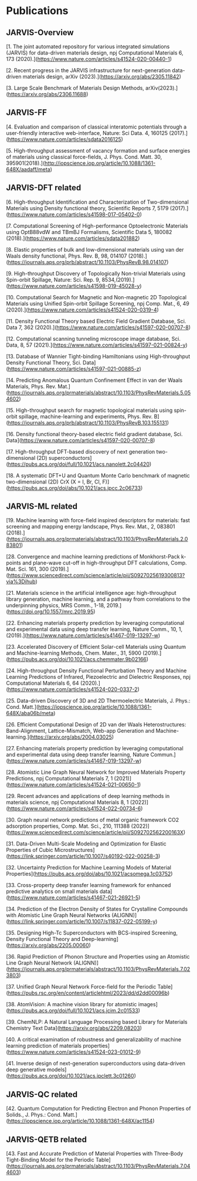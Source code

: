 # Publications

## JARVIS-Overview

\[1. The joint automated repository for various integrated simulations
(JARVIS) for data-driven materials design, npj Computational Materials
6, 173 (2020).\](<https://www.nature.com/articles/s41524-020-00440-1>)

\[2. Recent progress in the JARVIS infrastructure for next-generation
data-driven materials design, arXiv
(2023).\](<https://arxiv.org/abs/2305.11842>)

\[3. Large Scale Benchmark of Materials Design Methods,
arXiv(2023).\](<https://arxiv.org/abs/2306.11688>)

## JARVIS-FF

\[4. Evaluation and comparison of classical interatomic potentials
through a user-friendly interactive web-interface, Nature: Sci Data. 4,
160125 (2017).\](<https://www.nature.com/articles/sdata2016125>)

\[5. High-throughput assessment of vacancy formation and surface
energies of materials using classical force-fields, J. Phys. Cond. Matt.
30,
395901(2018).\](<http://iopscience.iop.org/article/10.1088/1361-648X/aadaff/meta>)

## JARVIS-DFT related

\[6. High-throughput Identification and Characterization of
Two-dimensional Materials using Density functional theory, Scientific
Reports 7, 5179
(2017).\](<https://www.nature.com/articles/s41598-017-05402-0>)

\[7. Computational Screening of High-performance Optoelectronic
Materials using OptB88vdW and TBmBJ Formalisms, Scientific Data 5,
180082 (2018).\](<https://www.nature.com/articles/sdata201882>)

\[8. Elastic properties of bulk and low-dimensional materials using van
der Waals density functional, Phys. Rev. B, 98, 014107
(2018).\](<https://journals.aps.org/prb/abstract/10.1103/PhysRevB.98.014107>)

\[9. High-throughput Discovery of Topologically Non-trivial Materials
using Spin-orbit Spillage, Nature: Sci. Rep. 9,
8534,(2019).\](<https://www.nature.com/articles/s41598-019-45028-y>)

\[10. Computational Search for Magnetic and Non-magnetic 2D Topological
Materials using Unified Spin-orbit Spillage Screening, npj Comp. Mat.,
6, 49 (2020).\](<https://www.nature.com/articles/s41524-020-0319-4>)

\[11. Density Functional Theory based Electric Field Gradient Database,
Sci. Data 7, 362
(2020).\](<https://www.nature.com/articles/s41597-020-00707-8>)

\[12. Computational scanning tunneling microscope image database, Sci.
Data, 8, 57
(2021).\](<https://www.nature.com/articles/s41597-021-00824-y>)

\[13. Database of Wannier Tight-binding Hamiltonians using
High-throughput Density Functional Theory, Sci.
Data\](<https://www.nature.com/articles/s41597-021-00885-z>)

\[14. Predicting Anomalous Quantum Confinement Effect in van der Waals
Materials, Phys. Rev.
Mat.\](<https://journals.aps.org/prmaterials/abstract/10.1103/PhysRevMaterials.5.054602>)

\[15. High-throughput search for magnetic topological materials using
spin-orbit spillage, machine-learning and experiments, Phys. Rev.
B\](<https://journals.aps.org/prb/abstract/10.1103/PhysRevB.103.155131>)

\[16. Density functional theory-based electric field gradient database,
Sci. Data\](<https://www.nature.com/articles/s41597-020-00707-8>)

\[17. High-throughput DFT-based discovery of next generation
two-dimensional (2D)
superconductors\](<https://pubs.acs.org/doi/full/10.1021/acs.nanolett.2c04420>)

\[18. A systematic DFT+U and Quantum Monte Carlo benchmark of magnetic
two-dimensional (2D) CrX (X = I, Br, Cl,
F)\](<https://pubs.acs.org/doi/abs/10.1021/acs.jpcc.2c06733>)

## JARVIS-ML related

\[19. Machine learning with force-field inspired descriptors for
materials: fast screening and mapping energy landscape, Phys. Rev. Mat.,
2, 083801
(2018).\](<https://journals.aps.org/prmaterials/abstract/10.1103/PhysRevMaterials.2.083801>)

\[28. Convergence and machine learning predictions of Monkhorst-Pack
k-points and plane-wave cut-off in high-throughput DFT calculations,
Comp. Mat. Sci. 161, 300
(2019).\](<https://www.sciencedirect.com/science/article/pii/S0927025619300813?via%3Dihub>)

\[21. Materials science in the artificial intelligence age:
high-throughput library generation, machine learning, and a pathway from
correlations to the underpinning physics, MRS Comm., 1-18,
2019.\](<https://doi.org/10.1557/mrc.2019.95>)

\[22. Enhancing materials property prediction by leveraging
computational and experimental data using deep transfer learning, Nature
Comm., 10, 1,
(2019).\](<https://www.nature.com/articles/s41467-019-13297-w>)

\[23. Accelerated Discovery of Efficient Solar-cell Materials using
Quantum and Machine-learning Methods, Chem. Mater., 31, 5900
(2019).\](<https://pubs.acs.org/doi/10.1021/acs.chemmater.9b02166>)

\[24. High-throughput Density Functional Perturbation Theory and Machine
Learning Predictions of Infrared, Piezoelectric and Dielectric
Responses, npj Computational Materials 6, 64
(2020).\](<https://www.nature.com/articles/s41524-020-0337-2>)

\[25. Data-driven Discovery of 3D and 2D Thermoelectric Materials, J.
Phys.: Cond.
Matt.\](<https://iopscience.iop.org/article/10.1088/1361-648X/aba06b/meta>)

\[26. Efficient Computational Design of 2D van der Waals
Heterostructures: Band-Alignment, Lattice-Mismatch, Web-app Generation
and Machine-learning.\](<https://arxiv.org/abs/2004.03025>)

\[27. Enhancing materials property prediction by leveraging
computational and experimental data using deep transfer learning, Nature
Commun.\](<https://www.nature.com/articles/s41467-019-13297-w>)

\[28. Atomistic Line Graph Neural Network for Improved Materials
Property Predictions, npj Computational Materials 7, 1
(2021)\](<https://www.nature.com/articles/s41524-021-00650-1>)

\[29. Recent advances and applications of deep learning methods in
materials science, npj Computational Materials 8, 1
(2022)\](<https://www.nature.com/articles/s41524-022-00734-6>)

\[30. Graph neural network predictions of metal organic framework CO2
adsorption properties, Comp. Mat. Sci., 210, 111388
(2022)\](<https://www.sciencedirect.com/science/article/pii/S092702562200163X>)

\[31. Data-Driven Multi-Scale Modeling and Optimization for Elastic
Properties of Cubic
Microstructures\](<https://link.springer.com/article/10.1007/s40192-022-00258-3>)

\[32. Uncertainty Prediction for Machine Learning Models of Material
Properties\](<https://pubs.acs.org/doi/abs/10.1021/acsomega.1c03752>)

\[33. Cross-property deep transfer learning framework for enhanced
predictive analytics on small materials
data\](<https://www.nature.com/articles/s41467-021-26921-5>)

\[34. Prediction of the Electron Density of States for Crystalline
Compounds with Atomistic Line Graph Neural Networks
(ALIGNN)\](<https://link.springer.com/article/10.1007/s11837-022-05199-y>)

\[35. Designing High-Tc Superconductors with BCS-inspired Screening,
Density Functional Theory and
Deep-learning\](<https://arxiv.org/abs/2205.00060>)

\[36. Rapid Prediction of Phonon Structure and Properties using an
Atomistic Line Graph Neural Network
(ALIGNN)\](<https://journals.aps.org/prmaterials/abstract/10.1103/PhysRevMaterials.7.023803>)

\[37. Unified Graph Neural Network Force-field for the Periodic
Table\](<https://pubs.rsc.org/en/content/articlehtml/2023/dd/d2dd00096b>)

\[38. AtomVision: A machine vision library for atomistic
images\](<https://pubs.acs.org/doi/full/10.1021/acs.jcim.2c01533>)

\[39. ChemNLP: A Natural Language Processing based Library for Materials
Chemistry Text Data\](<https://arxiv.org/abs/2209.08203>)

\[40. A critical examination of robustness and generalizability of
machine learning prediction of materials
properties\](<https://www.nature.com/articles/s41524-023-01012-9>)

\[41. Inverse design of next-generation superconductors using
data-driven deep generative
models\](<https://pubs.acs.org/doi/10.1021/acs.jpclett.3c01260>)

## JARVIS-QC related

\[42. Quantum Computation for Predicting Electron and Phonon Properties
of Solids., J. Phys.: Cond.
Matt.\](<https://iopscience.iop.org/article/10.1088/1361-648X/ac1154>)

## JARVIS-QETB related

\[43. Fast and Accurate Prediction of Material Properties with
Three-Body Tight-Binding Model for the Periodic
Table\](<https://journals.aps.org/prmaterials/abstract/10.1103/PhysRevMaterials.7.044603>)
